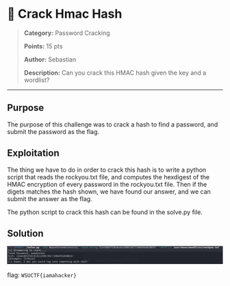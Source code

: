 # 🏴 Crack Hmac Hash

> **Category:** Password Cracking
>
> **Points:** 15 pts
>
> **Author:** Sebastian
>
> **Description:** Can you crack this HMAC hash given the key and a wordlist?

---

## Purpose

The purpose of this challenge was to crack a hash to find a password, and submit the password as the flag.

## Exploitation

The thing we have to do in order to crack this hash is to write a python script that reads the rockyou.txt file, and computes the hexdigest of the HMAC encryption of every password in the rockyou.txt file. Then if the digets matches the hash shown, we have found our answer, and we can submit the answer as the flag.

The python script to crack this hash can be found in the solve.py file.


## Solution

![Solution](./Solution.png)

flag: ```WSUCTF{iamahacker}```